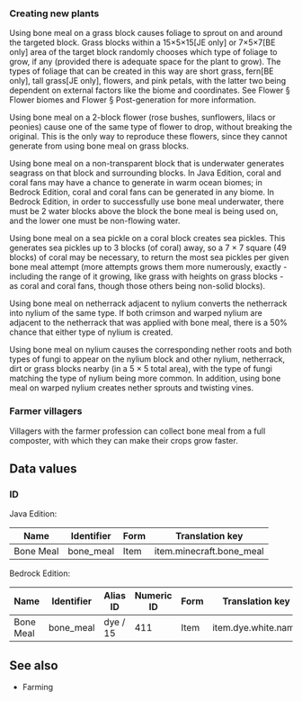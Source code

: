 ### Creating new plants
Using bone meal on a grass block causes foliage to sprout on and around the targeted block. Grass blocks within a 15×5×15‌[JE  only] or 7×5×7‌[BE  only] area of the target block randomly chooses which type of foliage to grow, if any (provided there is adequate space for the plant to grow). The types of foliage that can be created in this way are short grass, fern‌[BE  only], tall grass‌[JE  only], flowers, and pink petals, with the latter two being dependent on external factors like the biome and coordinates. See Flower § Flower biomes and Flower § Post-generation for more information.

Using bone meal on a 2-block flower (rose bushes, sunflowers, lilacs or peonies) cause one of the same type of flower to drop, without breaking the original. This is the only way to reproduce these flowers, since they cannot generate from using bone meal on grass blocks.

Using bone meal on a non-transparent block that is underwater generates seagrass on that block and surrounding blocks. In Java Edition, coral and coral fans may have a chance to generate in warm ocean biomes; in Bedrock Edition, coral and coral fans can be generated in any biome. In Bedrock Edition, in order to successfully use bone meal underwater, there must be 2 water blocks above the block the bone meal is being used on, and the lower one must be non-flowing water.

Using bone meal on a sea pickle on a coral block creates sea pickles. This generates sea pickles up to 3 blocks (of coral) away, so a 7 × 7 square (49 blocks) of coral may be necessary, to return the most sea pickles per given bone meal attempt (more attempts grows them more numerously, exactly - including the range of it growing, like grass with heights on grass blocks - as coral and coral fans, though those others being non-solid blocks).

Using bone meal on netherrack adjacent to nylium converts the netherrack into nylium of the same type. If both crimson and warped nylium are adjacent to the netherrack that was applied with bone meal, there is a 50% chance that either type of nylium is created.

Using bone meal on nylium causes the corresponding nether roots and both types of fungi to appear on the nylium block and other nylium, netherrack, dirt or grass blocks nearby (in a 5 × 5 total area), with the type of fungi matching the type of nylium being more common. In addition, using bone meal on warped nylium creates nether sprouts and twisting vines.

### Farmer villagers
Villagers with the farmer profession can collect bone meal from a full composter, with which they can make their crops grow faster.

## Data values
### ID
Java Edition:

| Name      | Identifier | Form | Translation key          |
|-----------|------------|------|--------------------------|
| Bone Meal | bone_meal  | Item | item.minecraft.bone_meal |

Bedrock Edition:

| Name      | Identifier | Alias ID | Numeric ID | Form | Translation key     |
|-----------|------------|----------|------------|------|---------------------|
| Bone Meal | bone_meal  | dye / 15 | 411        | Item | item.dye.white.name |

## See also
- Farming


